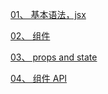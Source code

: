 [01、 基本语法，jsx](https://github.com/hanekaoru/WebLearningNotes/blob/master/react/01.md)

[02、 组件](https://github.com/hanekaoru/WebLearningNotes/blob/master/react/02.md)

[03、 props and state](https://github.com/hanekaoru/WebLearningNotes/blob/master/react/03.md)

[04、 组件 API](https://github.com/hanekaoru/WebLearningNotes/blob/master/react/04.md)
